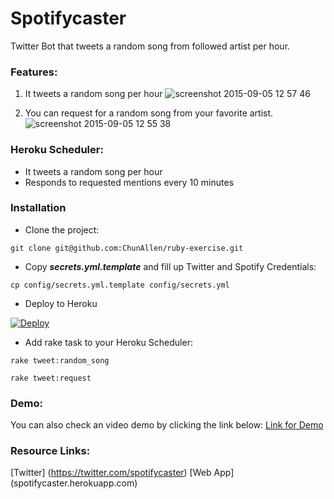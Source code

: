 # Spotifycaster #
Twitter Bot that tweets a random song from followed artist per hour.

### Features: ###
1. It tweets a random song per hour
![screenshot 2015-09-05 12 57
46](https://cloud.githubusercontent.com/assets/2100728/9704259/0c2171ee-54d2-11e5-97b6-ee35a612f289.png)

2. You can request for a random song from your favorite artist.
![screenshot 2015-09-05 12 55
38](https://cloud.githubusercontent.com/assets/2100728/9704265/218e295a-54d2-11e5-9f5f-945d49271802.png)


### Heroku Scheduler: ###
* It tweets a random song per hour
* Responds to requested mentions every 10 minutes

### Installation ###
- Clone the project:
```
git clone git@github.com:ChunAllen/ruby-exercise.git
```
- Copy ***secrets.yml.template*** and fill up Twitter and Spotify Credentials:
```
cp config/secrets.yml.template config/secrets.yml
```
- Deploy to Heroku

[![Deploy](https://www.herokucdn.com/deploy/button.png)](https://heroku.com/deploy)

- Add rake task to your Heroku Scheduler:
```
rake tweet:random_song
```
```
rake tweet:request
```


### Demo: ###
You can also check an video demo by clicking the link below:
[Link for Demo](https://vimeo.com/138433160)

### Resource Links: ###
[Twitter] (https://twitter.com/spotifycaster)
[Web App] (spotifycaster.herokuapp.com)
